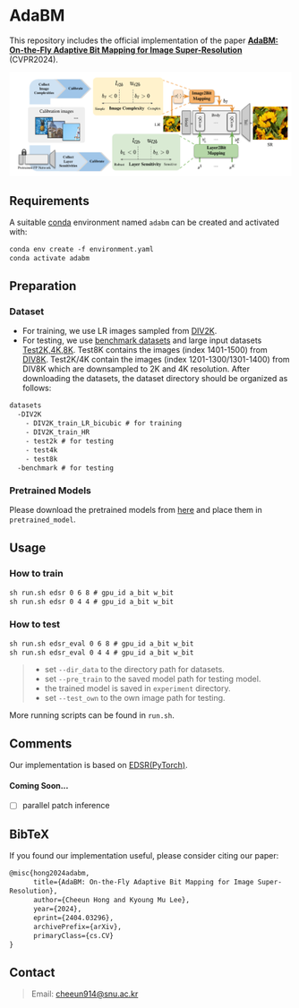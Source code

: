 # AdaBM
This repository includes the official implementation of the paper [**AdaBM: On-the-Fly Adaptive Bit Mapping for Image Super-Resolution**](https://arxiv.org/abs/2404.03296) (CVPR2024).


<!-- [arXiv](TBD) | [BibTeX](#bibtex) -->


<!-- <p align="center">
<img src=assets/results.gif />
</p> -->

<p align="center">
<img src=assets/cover_adabm.png />
</p>



## Requirements
A suitable [conda](https://conda.io/) environment named `adabm` can be created and activated with:
```
conda env create -f environment.yaml
conda activate adabm
```

## Preparation
### Dataset
* For training, we use LR images sampled from [DIV2K](https://cv.snu.ac.kr/research/EDSR/DIV2K.tar).
* For testing, we use [benchmark datasets](https://cv.snu.ac.kr/research/EDSR/benchmark.tar) and large input datasets [Test2K,4K,8K](https://drive.google.com/drive/folders/18b3QKaDJdrd9y0KwtrWU2Vp9nHxvfTZH?usp=sharing).
Test8K contains the images (index 1401-1500) from [DIV8K](https://competitions.codalab.org/competitions/22217#participate). Test2K/4K contain the images (index 1201-1300/1301-1400) from DIV8K which are downsampled to 2K and 4K resolution.
After downloading the datasets, the dataset directory should be organized as follows:

```
datasets
  -DIV2K
    - DIV2K_train_LR_bicubic # for training
    - DIV2K_train_HR
    - test2k # for testing
    - test4k
    - test8k
  -benchmark # for testing
```

### Pretrained Models
Please download the pretrained models from [here](https://drive.google.com/drive/folders/1GLuvwy3WWFG2H6iEA6-7tqRj_Jnzcn86?usp=drive_link) and place them in `pretrained_model`.

## Usage

### How to train

```
sh run.sh edsr 0 6 8 # gpu_id a_bit w_bit 
sh run.sh edsr 0 4 4 # gpu_id a_bit w_bit 
```

### How to test

```
sh run.sh edsr_eval 0 6 8 # gpu_id a_bit w_bit 
sh run.sh edsr_eval 0 4 4 # gpu_id a_bit w_bit
```

> * set `--dir_data` to the directory path for datasets. 
> * set `--pre_train` to the saved model path for testing model. 
> * the trained model is saved in `experiment` directory.
> * set `--test_own` to the own image path for testing.

More running scripts can be found in `run.sh`. 

## Comments
Our implementation is based on [EDSR(PyTorch)](https://github.com/thstkdgus35/EDSR-PyTorch).

#### Coming Soon...
 - [ ] parallel patch inference

## BibTeX
If you found our implementation useful, please consider citing our paper:
```
@misc{hong2024adabm,
      title={AdaBM: On-the-Fly Adaptive Bit Mapping for Image Super-Resolution}, 
      author={Cheeun Hong and Kyoung Mu Lee},
      year={2024},
      eprint={2404.03296},
      archivePrefix={arXiv},
      primaryClass={cs.CV}
}
```

## Contact
> Email: [cheeun914@snu.ac.kr](cheeun914@snu.ac.kr)